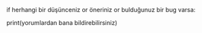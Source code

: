 if herhangi bir düşünceniz or öneriniz or bulduğunuz bir bug varsa:
  
   print(yorumlardan bana bildirebilirsiniz)
